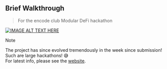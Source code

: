 ## Brief Walkthrough
> For the encode club Modular DeFi hackathon

[![IMAGE ALT TEXT HERE](https://img.youtube.com/vi/MReSUmdkHT0/0.jpg)](https://youtu.be/MReSUmdkHT0?si=0r016H3Yr3dFusF8)

> [!NOTE] 
> The project has since evolved tremendously in the week since submission! Such are large hackathons! 😅
> <br/>
> For latest info, please see the [website](https://dashmonkey.xyz/).
